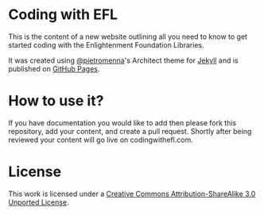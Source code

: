 # Coding with EFL

This is the content of a new website outlining all you need to know to get started
coding with the Enlightenment Foundation Libraries.

It was created using [@pietromenna][1]'s Architect theme for [Jekyll][2] and is published on [GitHub Pages][4].

# How to use it?

If you have documentation you would like to add then please fork this repository,
add your content, and create a pull request.
Shortly after being reviewed your content will go live on codingwithefl.com.

# License

This work is licensed under a [Creative Commons Attribution-ShareAlike 3.0 Unported License](http://creativecommons.org/licenses/by-sa/3.0/).

[1]: https://github.com/pietromenna/jekyll-architect-theme
[2]: http://jekyllrb.com
[4]: http://pages.github.com/
